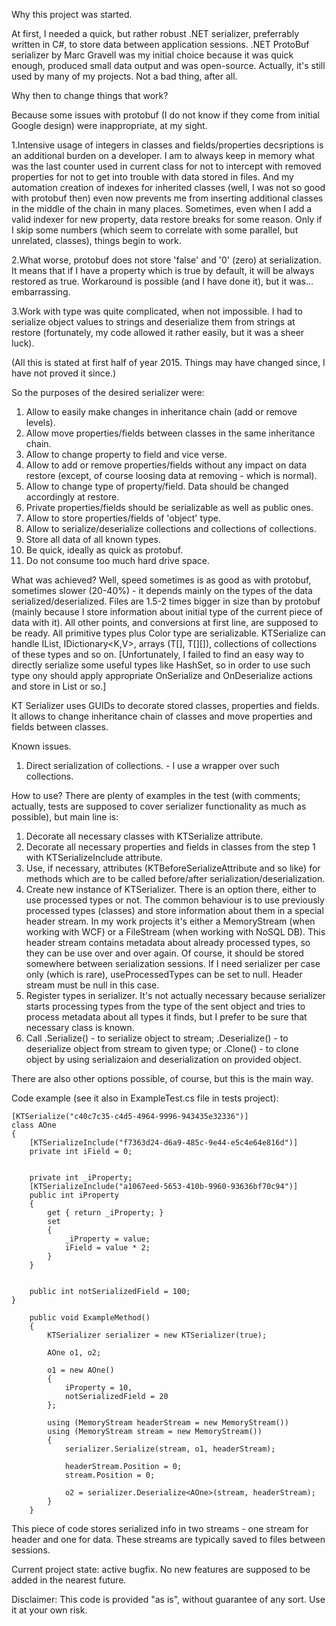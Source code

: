 Why this project was started.

At first, I needed a quick, but rather robust .NET serializer, preferrably written in C#, to store data between application sessions.
.NET ProtoBuf serializer by Marc Gravell was my initial choice because it was quick enough, produced small data output and was open-source. Actually, it's still used by many of my projects. Not a bad thing, after all.


Why then to change things that work?

Because some issues with protobuf (I do not know if they come from initial Google design) were inappropriate, at my sight.

1.Intensive usage of integers in classes and fields/properties decsriptions is an additional burden on a developer. I am to always keep in memory what was the last counter used in current class for not to intercept with removed properties for not to get into trouble with data stored in files. And my automation creation of indexes for inherited classes (well, I was not so good with protobuf then) even now prevents me from inserting additional classes in the middle of the chain in many places.
Sometimes, even when I add a valid indexer for new property, data restore breaks for some reason. Only if I skip some numbers (which seem to correlate with some parallel, but unrelated, classes), things begin to work.

2.What worse, protobuf does not store 'false' and '0' (zero) at serialization. It means that if I have a property which is true by default, it will be always restored as true. Workaround is possible (and I have done it), but it was... embarrassing.

3.Work with <object> type was quite complicated, when not impossible. I had to serialize object values to strings and deserialize them from strings at restore (fortunately, my code allowed it rather easily, but it was a sheer luck).

(All this is stated at first half of year 2015. Things may have changed since, I have not proved it since.)


So the purposes of the desired serializer were:

1. Allow to easily make changes in inheritance chain (add or remove levels).
2. Allow move properties/fields between classes in the same inheritance chain.
3. Allow to change property to field and vice verse.
4. Allow to add or remove properties/fields without any impact on data restore (except, of course loosing data at removing - which is normal).
5. Allow to change type of property/field. Data should be changed accordingly at restore.
6. Private properties/fields should be serializable as well as public ones.
7. Allow to store properties/fields of 'object' type.
8. Allow to serialize/deserialize collections and collections of collections.
9. Store all data of all known types.
10. Be quick, ideally as quick as protobuf.
11. Do not consume too much hard drive space.


What was achieved?
Well, speed sometimes is as good as with protobuf, sometimes slower (20-40%) - it depends mainly on the types of the data serialized/deserialized. Files are 1.5-2 times bigger in size than by protobuf (mainly because I store information about initial type of the current piece of data with it). All other points, and conversions at first line, are supposed to be ready.
All primitive types plus Color type are serializable. KTSerialize can handle IList<T>, IDictionary<K,V>, arrays (T[], T[][]), collections of collections of these types and so on. [Unfortunately, I failed to find an easy way to directly serialize some useful types like HashSet<T>, so in order to use such type ony should apply appropriate OnSerialize and OnDeserialize actions and store in List or so.]

KT Serializer uses GUIDs to decorate stored classes, properties and fields. It allows to change inheritance chain of classes and move properties and fields between classes.


Known issues.
1. Direct serialization of collections. - I use a wrapper over such collections.


How to use?
There are plenty of examples in the test (with comments; actually, tests are supposed to cover serializer functionality as much as possible), but main line is:

1. Decorate all necessary classes with KTSerialize attribute.
2. Decorate all necessary properties and fields in classes from the step 1 with KTSerializeInclude attribute.
3. Use, if necessary, attributes (KTBeforeSerializeAttribute and so like) for methods which are to be called before/after serialization/deserialization.
4. Create new instance of KTSerializer. There is an option there, either to use processed types or not.
The common behaviour is to use previously processed types (classes) and store information about them in a special header stream. In my work projects it's either a MemoryStream (when working with WCF) or a FileStream (when working with NoSQL DB). This header stream contains metadata about already processed types, so they can be use over and over again. Of course, it should be stored somewhere between serialization sessions.
If I need serializer per case only (which is rare), useProcessedTypes can be set to null. Header stream must be null in this case.
5. Register types in serializer. It's not actually necessary because serializer starts processing types from the type of the sent object and tries to process metadata about all types it finds, but I prefer to be sure that necessary class is known.
6. Call .Serialize() - to serialize object to stream; .Deserialize<T>() - to deserialize object from stream to given type; or .Clone() - to clone object by using serializaion and deserialization on provided object.

There are also other options possible, of course, but this is the main way.


Code example (see it also in ExampleTest.cs file in tests project):

    [KTSerialize("c40c7c35-c4d5-4964-9996-943435e32336")]
    class AOne
    {
        [KTSerializeInclude("f7363d24-d6a9-485c-9e44-e5c4e64e816d")]
        private int iField = 0;


        private int _iProperty;
        [KTSerializeInclude("a1067eed-5653-410b-9960-93636bf70c94")]
        public int iProperty
        {
            get { return _iProperty; }
            set
            {
                _iProperty = value;
                iField = value * 2;
            }
        }


        public int notSerializedField = 100;
    }

        public void ExampleMethod()
        {
            KTSerializer serializer = new KTSerializer(true);

            AOne o1, o2;

            o1 = new AOne()
            {
                iProperty = 10,
                notSerializedField = 20
            };

            using (MemoryStream headerStream = new MemoryStream())
            using (MemoryStream stream = new MemoryStream())
            {
                serializer.Serialize(stream, o1, headerStream);

                headerStream.Position = 0;
                stream.Position = 0;

                o2 = serializer.Deserialize<AOne>(stream, headerStream);
            }
        }

This piece of code stores serialized info in two streams - one stream for header and one for data. These streams are typically saved to files between sessions.


Current project state: active bugfix. No new features are supposed to be added in the nearest future.


Disclaimer: This code is provided "as is", without guarantee of any sort. Use it at your own risk.
